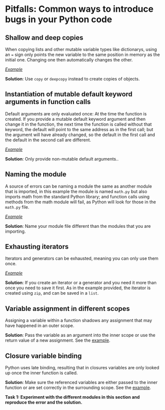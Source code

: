 # Pitfalls: Common ways to introduce bugs in your Python code

## Shallow and deep copies

When copying lists and other mutable variable types like dictionarys, using an `=` sign only points the new variable to the same position in memory as the initial one. Changing one then automatically changes the other.

[*Example*](https://github.com/ssciwr/Python-best-practices-course/blob/main/Material_Part4_Pitfalls/copy_list.py)

**Solution**: Use `copy` or `deepcopy` instead to create copies of objects.

## Instantiation of mutable default keyword arguments in function calls

Default arguments are only evaluated once: At the time the function is created. If you provide a mutable default keyword argument and then change it in the function, the next time the function is called without that keyword, the default will point to the same address as in the first call; but the argument will have already changed, so the default in the first call and the default in the second call are different. 

[*Example*](https://github.com/ssciwr/Python-best-practices-course/blob/main/Material_Part4_Pitfalls/mutable_default.py)

**Solution**: Only provide non-mutable default arguments..

## Naming the module

A source of errors can be naming a module the same as another module that is imported, in this example the module is named `math.py` but also imports math from the standard Python library; and function calls using methods from the math module will fail, as Python will look for those in the `math.py` file. 

[*Example*](https://github.com/ssciwr/Python-best-practices-course/blob/main/Material_Part4_Pitfalls/math.py)

**Solution**: Name your module file different than the modules that you are importing.

## Exhausting iterators

Iterators and generators can be exhausted, meaning you can only use them once. 

[*Example*](https://github.com/ssciwr/Python-best-practices-course/blob/main/Material_Part4_Pitfalls/exhaust_iterators.py)

**Solution**: If you create an iterator or a generator and you need it more than once you need to save it first. As in the example provided, the iterator is created using `zip`, and can be saved in a `list`.

## Variable assignment in different scopes

Assigning a variable within a function shadows any assignment that may have happened in an outer scope. 

**Solution**: Pass the variable as an argument into the inner scope or use the return value of a new assignment. See the [example](https://github.com/ssciwr/Python-best-practices-course/blob/main/Material_Part4_Pitfalls/assignment.py).

## Closure variable binding
Python uses late binding, resulting that in closures variables are only looked up once the inner function is called. 

**Solution**: Make sure the referenced variables are either passed to the inner function or are set correctly in the surrounding scope. See the [example](https://github.com/ssciwr/Python-best-practices-course/blob/main/Material_Part4_Pitfalls/closure.py).

**Task 1: Experiment with the different modules in this section and reproduce the error and the solution.**
